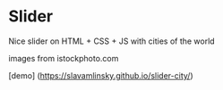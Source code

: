 # Slider

Nice slider on HTML + CSS + JS with cities of the world

images from istockphoto.com

[demo] (https://slavamlinsky.github.io/slider-city/)
